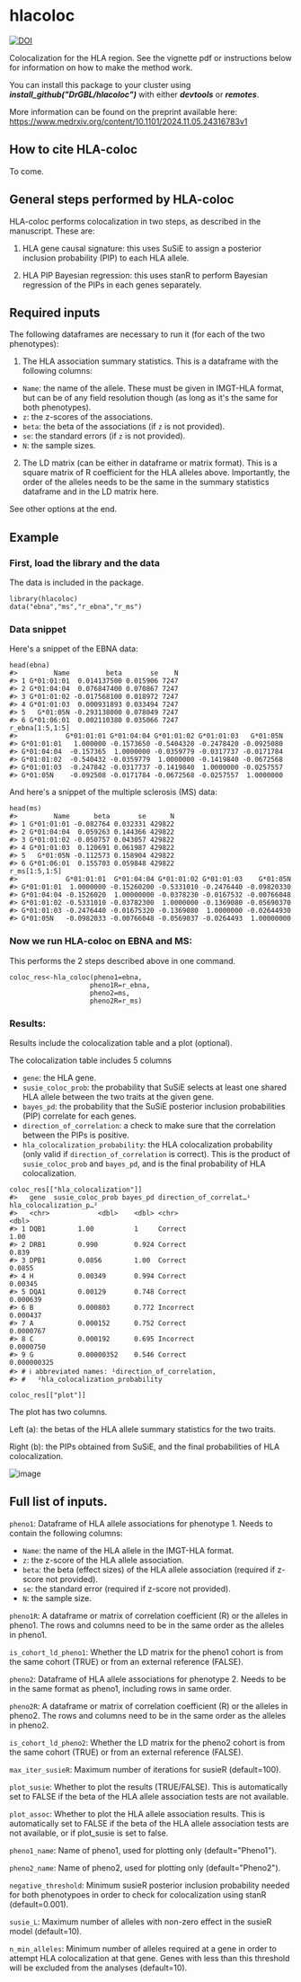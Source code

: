 # hlacoloc
[![DOI](https://zenodo.org/badge/DOI/10.5281/zenodo.13989351.svg)](https://doi.org/10.5281/zenodo.13989351)

Colocalization for the HLA region. See the vignette pdf or instructions below for information on how to make the method work.

You can install this package to your cluster using ***install_github("DrGBL/hlacoloc")*** with either ***devtools*** or ***remotes***.

More information can be found on the preprint available here: https://www.medrxiv.org/content/10.1101/2024.11.05.24316783v1

## How to cite HLA-coloc
To come.

## General steps performed by HLA-coloc

HLA-coloc performs colocalization in two steps, as described in the manuscript. These are:

1. HLA gene causal signature: this uses SuSiE to assign a posterior inclusion probability (PIP) to each HLA allele.

2. HLA PIP Bayesian regression: this uses stanR to perform Bayesian regression of the PIPs in each genes separately.

## Required inputs

The following dataframes are necessary to run it (for each of the two phenotypes):

1. The HLA association summary statistics. This is a dataframe with the following columns:
  - `Name`: the name of the allele. These must be given in IMGT-HLA format, but can be of any field resolution though (as long as it's the same for both phenotypes).
  - `z`: the z-scores of the associations.
  - `beta`: the beta of the associations (if `z` is not provided).
  - `se`: the standard errors (if `z` is not provided).
  - `N`: the sample sizes.

2. The LD matrix (can be either in dataframe or matrix format). This is a square matrix of R coefficient for the HLA alleles above. Importantly, the order of the alleles needs to be the same in the summary statistics dataframe and in the LD matrix here.

See other options at the end.

## Example

### First, load the library and the data
The data is included in the package.
```{r}
library(hlacoloc)
data("ebna","ms","r_ebna","r_ms")
```

### Data snippet
Here's a snippet of the EBNA data:
```{r}
head(ebna)
#>         Name         beta       se    N
#> 1 G*01:01:01  0.014137500 0.015906 7247
#> 2 G*01:04:04  0.076847400 0.070867 7247
#> 3 G*01:01:02 -0.017568100 0.018972 7247
#> 4 G*01:01:03  0.000931893 0.033494 7247
#> 5   G*01:05N -0.293138000 0.078049 7247
#> 6 G*01:06:01  0.002110380 0.035066 7247
r_ebna[1:5,1:5]
#>            G*01:01:01 G*01:04:04 G*01:01:02 G*01:01:03   G*01:05N
#> G*01:01:01   1.000000 -0.1573650 -0.5404320 -0.2478420 -0.0925080
#> G*01:04:04  -0.157365  1.0000000 -0.0359779 -0.0317737 -0.0171784
#> G*01:01:02  -0.540432 -0.0359779  1.0000000 -0.1419840 -0.0672568
#> G*01:01:03  -0.247842 -0.0317737 -0.1419840  1.0000000 -0.0257557
#> G*01:05N    -0.092508 -0.0171784 -0.0672568 -0.0257557  1.0000000
```

And here's a snippet of the multiple sclerosis (MS) data:
```{r}
head(ms)
#>         Name      beta       se      N
#> 1 G*01:01:01 -0.082764 0.032331 429822
#> 2 G*01:04:04  0.059263 0.144366 429822
#> 3 G*01:01:02 -0.050757 0.043057 429822
#> 4 G*01:01:03  0.120691 0.061987 429822
#> 5   G*01:05N -0.112573 0.158904 429822
#> 6 G*01:06:01  0.155703 0.059848 429822
r_ms[1:5,1:5]
#>            G*01:01:01  G*01:04:04 G*01:01:02 G*01:01:03    G*01:05N
#> G*01:01:01  1.0000000 -0.15260200 -0.5331010 -0.2476440 -0.09820330
#> G*01:04:04 -0.1526020  1.00000000 -0.0378230 -0.0167532 -0.00766048
#> G*01:01:02 -0.5331010 -0.03782300  1.0000000 -0.1369080 -0.05690370
#> G*01:01:03 -0.2476440 -0.01675320 -0.1369080  1.0000000 -0.02644930
#> G*01:05N   -0.0982033 -0.00766048 -0.0569037 -0.0264493  1.00000000
```

### Now we run HLA-coloc on EBNA and MS:
This performs the 2 steps described above in one command.
```{r, results = "hide"}
coloc_res<-hla_coloc(pheno1=ebna,
                    pheno1R=r_ebna,
                    pheno2=ms,
                    pheno2R=r_ms)
```

### Results:
Results include the colocalization table and a plot (optional).

The colocalization table includes 5 columns
  - `gene`: the HLA gene.
  - `susie_coloc_prob`: the probability that SuSiE selects at least one shared HLA allele between the two traits at the given gene.
  - `bayes_pd`: the probability that the SuSiE posterior inclusion probabilities (PIP) correlate for each genes.
  - `direction_of_correlation`: a check to make sure that the correlation between the PIPs is positive.
  - `hla_colocalization_probability`: the HLA colocalization probability (only valid if `direction_of_correlation` is correct). This is the product of `susie_coloc_prob` and `bayes_pd`, and is the final probability of HLA colocalization.

```{r, fig.width = 8.5, fig.height = 11}
coloc_res[["hla_colocalization"]]
#>   gene  susie_coloc_prob bayes_pd direction_of_correlat…¹ hla_colocalization_p…²
#>   <chr>            <dbl>    <dbl> <chr>                                    <dbl>
#> 1 DQB1        1.00          1     Correct                            1.00       
#> 2 DRB1        0.990         0.924 Correct                            0.839      
#> 3 DPB1        0.0856        1.00  Correct                            0.0855     
#> 4 H           0.00349       0.994 Correct                            0.00345    
#> 5 DQA1        0.00129       0.748 Correct                            0.000639   
#> 6 B           0.000803      0.772 Incorrect                          0.000437   
#> 7 A           0.000152      0.752 Correct                            0.0000767  
#> 8 C           0.000192      0.695 Incorrect                          0.0000750  
#> 9 G           0.00000352    0.546 Correct                            0.000000325
#> # ℹ abbreviated names: ¹direction_of_correlation,
#> #   ²hla_colocalization_probability
```

```{r, fig.width = 8.5, fig.height = 11}
coloc_res[["plot"]]
```
The plot has two columns.

Left (a): the betas of the HLA allele summary statistics for the two traits.

Right (b): the PIPs obtained from SuSiE, and the final probabilities of HLA colocalization.

![image](https://github.com/user-attachments/assets/9d1ed252-f679-40f6-be6b-856b180bac50)

## Full list of inputs.

`pheno1`: Dataframe of HLA allele associations for phenotype 1. Needs to contain the following columns:
 - `Name`: the name of the HLA allele in the IMGT-HLA format.
 - `z`: the z-score of the HLA allele association.
 - `beta`: the beta (effect sizes) of the HLA allele association (required if z-score not provided).
 - `se`: the standard error (required if z-score not provided).
 - `N`: the sample size.

`pheno1R`: A dataframe or matrix of correlation coefficient (R) or the alleles in pheno1. The rows and columns need to be in the same order as the alleles in pheno1.

`is_cohort_ld_pheno1`: Whether the LD matrix for the pheno1 cohort is from the same cohort (TRUE) or from an external reference (FALSE).

`pheno2`: Dataframe of HLA allele associations for phenotype 2. Needs to be in the same format as pheno1, including rows in same order.

`pheno2R`: A dataframe or matrix of correlation coefficient (R) or the alleles in pheno2. The rows and columns need to be in the same order as the alleles in pheno2.

`is_cohort_ld_pheno2`: Whether the LD matrix for the pheno2 cohort is from the same cohort (TRUE) or from an external reference (FALSE).

`max_iter_susieR`: Maximum number of iterations for susieR (default=100).

`plot_susie`: Whether to plot the results (TRUE/FALSE). This is automatically set to FALSE if the beta of the HLA allele association tests are not available.

`plot_assoc`: Whether to plot the HLA allele association results. This is automatically set to FALSE if the beta of the HLA allele association tests are not available, or if plot_susie is set to false.

`pheno1_name`: Name of pheno1, used for plotting only (default="Pheno1").

`pheno2_name`: Name of pheno2, used for plotting only (default="Pheno2").

`negative_threshold`: Minimum susieR posterior inclusion probability needed for both phenotypoes in order to check for colocalization using stanR (default=0.001).

`susie_L`: Maximum number of alleles with non-zero effect in the susieR model (default=10).

`n_min_alleles`: Minimum number of alleles required at a gene in order to attempt HLA colocalization at that gene. Genes with less than this threshold will be excluded from the analyses (default=10).
